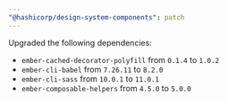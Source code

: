 ```yaml
---
"@hashicorp/design-system-components": patch
---
```


Upgraded the following dependencies:
 - `ember-cached-decorator-polyfill` from `0.1.4` to `1.0.2`
 - `ember-cli-babel` from `7.26.11` to `8.2.0`
 - `ember-cli-sass` from `10.0.1` to `11.0.1`
 - `ember-composable-helpers` from `4.5.0` to `5.0.0`
